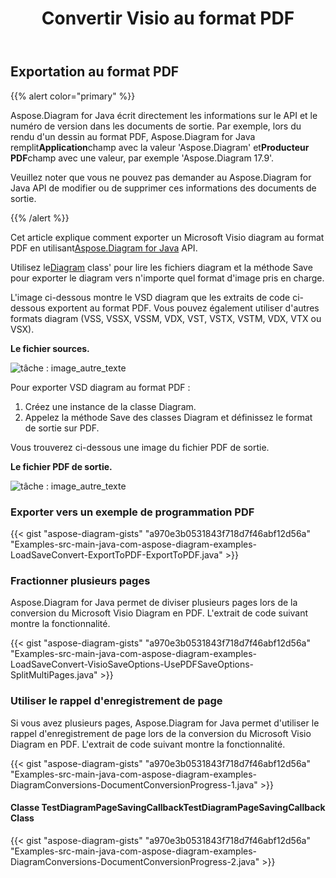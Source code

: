﻿---
title:  Convertir Visio au format PDF
linktitle: Convertir Visio en PDF
type: docs
weight: 10
url: /fr/java/convert-visio-to-pdf/
description: Cette rubrique vous montre comment Aspose.Diagram permet de convertir Visio en formats PDF. Convertissez VSD, VSS, VDW, VST, VSDX, VSSX, VSTX, VSDM, VSTM,VSSM en PDF avec quelques lignes de code.
---
## **Exportation au format PDF**
{{% alert color="primary" %}}

Aspose.Diagram for Java écrit directement les informations sur le API et le numéro de version dans les documents de sortie. Par exemple, lors du rendu d'un dessin au format PDF, Aspose.Diagram for Java remplit**Application**champ avec la valeur 'Aspose.Diagram' et**Producteur PDF**champ avec une valeur, par exemple 'Aspose.Diagram 17.9'.

Veuillez noter que vous ne pouvez pas demander au Aspose.Diagram for Java API de modifier ou de supprimer ces informations des documents de sortie.

{{% /alert %}}

 Cet article explique comment exporter un Microsoft Visio diagram au format PDF en utilisant[Aspose.Diagram for Java](https://products.aspose.com/diagram/java/) API.

 Utilisez le[Diagram](https://reference.aspose.com/diagram/java/com.aspose.diagram/Diagram) class' pour lire les fichiers diagram et la méthode Save pour exporter le diagram vers n'importe quel format d'image pris en charge.

L'image ci-dessous montre le VSD diagram que les extraits de code ci-dessous exportent au format PDF. Vous pouvez également utiliser d'autres formats diagram (VSS, VSSX, VSSM, VDX, VST, VSTX, VSTM, VDX, VTX ou VSX).

**Le fichier sources.**

![tâche : image_autre_texte](how-to-convert-a-visio-diagram_1.png)

Pour exporter VSD diagram au format PDF :

1. Créez une instance de la classe Diagram.
1. Appelez la méthode Save des classes Diagram et définissez le format de sortie sur PDF.

Vous trouverez ci-dessous une image du fichier PDF de sortie.

**Le fichier PDF de sortie.**

![tâche : image_autre_texte](how-to-convert-a-visio-diagram_2.png)
### **Exporter vers un exemple de programmation PDF**
{{< gist "aspose-diagram-gists" "a970e3b0531843f718d7f46abf12d56a" "Examples-src-main-java-com-aspose-diagram-examples-LoadSaveConvert-ExportToPDF-ExportToPDF.java" >}}
### **Fractionner plusieurs pages**
Aspose.Diagram for Java permet de diviser plusieurs pages lors de la conversion du Microsoft Visio Diagram en PDF. L'extrait de code suivant montre la fonctionnalité.

{{< gist "aspose-diagram-gists" "a970e3b0531843f718d7f46abf12d56a" "Examples-src-main-java-com-aspose-diagram-examples-LoadSaveConvert-VisioSaveOptions-UsePDFSaveOptions-SplitMultiPages.java" >}}
### **Utiliser le rappel d'enregistrement de page**
Si vous avez plusieurs pages, Aspose.Diagram for Java permet d'utiliser le rappel d'enregistrement de page lors de la conversion du Microsoft Visio Diagram en PDF. L'extrait de code suivant montre la fonctionnalité.

{{< gist "aspose-diagram-gists" "a970e3b0531843f718d7f46abf12d56a" "Examples-src-main-java-com-aspose-diagram-examples-DiagramConversions-DocumentConversionProgress-1.java" >}}

#### **Classe TestDiagramPageSavingCallbackTestDiagramPageSavingCallback Class**
{{< gist "aspose-diagram-gists" "a970e3b0531843f718d7f46abf12d56a" "Examples-src-main-java-com-aspose-diagram-examples-DiagramConversions-DocumentConversionProgress-2.java" >}}

